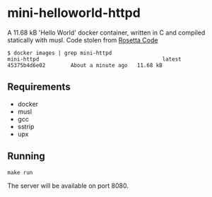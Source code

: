 # mini-helloworld-httpd

A 11.68 kB 'Hello World' docker container, written in C and compiled statically with musl. Code stolen from [Rosetta Code](https://rosettacode.org/wiki/Hello_world/Web_server#C)

```
$ docker images | grep mini-httpd
mini-httpd                                       latest              45375b4d6e02        About a minute ago   11.68 kB
```

## Requirements

  * docker
  * musl
  * gcc
  * sstrip
  * upx

## Running

```
make run
```

The server will be available on port 8080.
